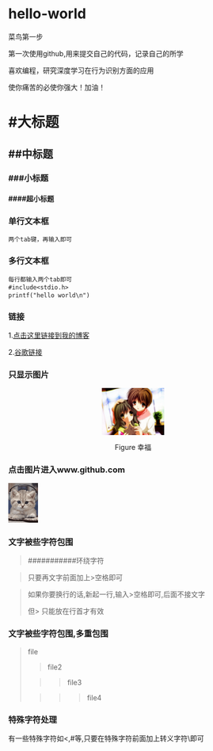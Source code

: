 # hello-world

菜鸟第一步

第一次使用github,用来提交自己的代码，记录自己的所学

喜欢编程，研究深度学习在行为识别方面的应用

使你痛苦的必使你强大！加油！


# #大标题
## ##中标题
### ###小标题
#### ####超小标题

### 单行文本框
    两个tab键，再输入即可
### 多行文本框
    每行都输入两个tab即可
    #include<stdio.h>
    printf("hello world\n")

### 链接
1.[点击这里链接到我的博客](https://blog.csdn.net/u014421797)

2.[谷歌链接](www.google.com)

### 只显示图片



<div align=center>
    <img src="4.jpg" align="center" width="25%" height="25%"/> 
    </div>  
<p align="center">Figure 幸福</p>


### 点击图片进入www.github.com



<img src="timg.gif" style="zoom:25%;" />

### 文字被些字符包围

> ###########环绕字符

> 只要再文字前面加上>空格即可

> 如果你要换行的话,新起一行,输入>空格即可,后面不接文字
> 
> 但> 只能放在行首才有效

### 文字被些字符包围,多重包围

> file 
>
> > file2 
>
> > > file3 
>
> > > >file4

### 特殊字符处理

有一些特殊字符如<,#等,只要在特殊字符前面加上转义字符\即可



